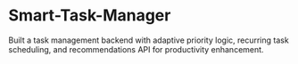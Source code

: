 # Smart-Task-Manager
Built a task management backend with adaptive priority logic, recurring task scheduling, and recommendations  API for productivity enhancement.
